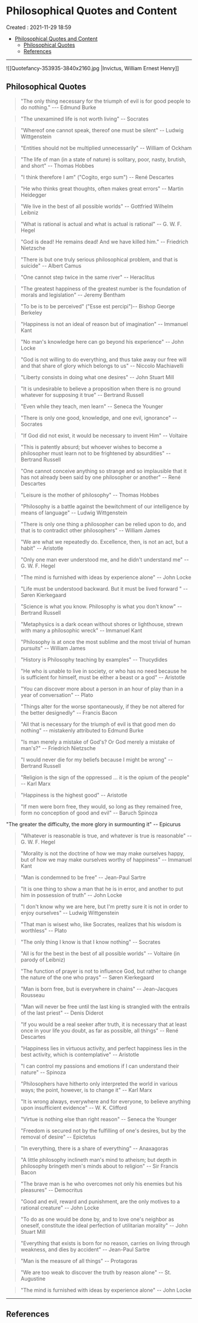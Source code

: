 # Philosophical Quotes and Content

Created : 2021-11-29 18:59

- [Philosophical Quotes and Content](#philosophical-quotes-and-content)
  - [Philosophical Quotes](#philosophical-quotes)
  - [References](#references)

---

![[Quotefancy-353935-3840x2160.jpg |Invictus, William Ernest Henry]]

## Philosophical Quotes

 >"The only thing necessary for the triumph of evil is for good people to do nothing."
 --- Edmund Burke

 >"The unexamined life is not worth living" -- Socrates

 >"Whereof one cannot speak, thereof one must be silent" -- Ludwig Wittgenstein

 >"Entities should not be multiplied unnecessarily" -- William of Ockham

 >"The life of man (in a state of nature) is solitary, poor, nasty, brutish, and short" -- Thomas Hobbes

 >"I think therefore I am" ("Cogito, ergo sum") -- René Descartes

 >"He who thinks great thoughts, often makes great errors" -- Martin Heidegger

 >"We live in the best of all possible worlds" -- Gottfried Wilhelm Leibniz

 >"What is rational is actual and what is actual is rational" -- G. W. F. Hegel

 >"God is dead! He remains dead! And we have killed him." -- Friedrich Nietzsche

 >"There is but one truly serious philosophical problem, and that is suicide" -- Albert Camus

> "One cannot step twice in the same river" -- Heraclitus

 >"The greatest happiness of the greatest number is the foundation of morals and legislation" -- Jeremy Bentham

> "To be is to be perceived" ("Esse est percipi")-- Bishop George Berkeley

 >"Happiness is not an ideal of reason but of imagination" -- Immanuel Kant

 >"No man's knowledge here can go beyond his experience" -- John Locke

 >"God is not willing to do everything, and thus take away our free will and that share of glory which belongs to us" -- Niccolo Machiavelli

> "Liberty consists in doing what one desires" -- John Stuart Mill

 >"It is undesirable to believe a proposition when there is no ground whatever for supposing it true" -- Bertrand Russell

 >"Even while they teach, men learn" -- Seneca the Younger

 >"There is only one good, knowledge, and one evil, ignorance" -- Socrates

 >"If God did not exist, it would be necessary to invent Him" -- Voltaire

 >"This is patently absurd; but whoever wishes to become a philosopher must learn not to be frightened by absurdities" -- Bertrand Russell

 >"One cannot conceive anything so strange and so implausible that it has not already been said by one philosopher or another" -- René Descartes

 >"Leisure is the mother of philosophy" -- Thomas Hobbes

 >"Philosophy is a battle against the bewitchment of our intelligence by means of language" -- Ludwig Wittgenstein

 >"There is only one thing a philosopher can be relied upon to do, and that is to contradict other philosophers" -- William James

> "We are what we repeatedly do. Excellence, then, is not an act, but a habit" -- Aristotle

 >"Only one man ever understood me, and he didn't understand me" -- G. W. F. Hegel

> "The mind is furnished with ideas by experience alone" -- John Locke

 >"Life must be understood backward. But it must be lived forward " -- Søren Kierkegaard

> "Science is what you know. Philosophy is what you don't know" -- Bertrand Russell

 >"Metaphysics is a dark ocean without shores or lighthouse, strewn with many a philosophic wreck" -- Immanuel Kant

 >"Philosophy is at once the most sublime and the most trivial of human pursuits" -- William James

 >"History is Philosophy teaching by examples" -- Thucydides

 >"He who is unable to live in society, or who has no need because he is sufficient for himself, must be either a beast or a god" -- Aristotle

 >"You can discover more about a person in an hour of play than in a year of conversation" -- Plato

 >"Things alter for the worse spontaneously, if they be not altered for the better designedly" -- Francis Bacon

 >"All that is necessary for the triumph of evil is that good men do nothing" -- mistakenly attributed to Edmund Burke

 >"Is man merely a mistake of God's? Or God merely a mistake of man's?" -- Friedrich Nietzsche

> "I would never die for my beliefs because I might be wrong" -- Bertrand Russell

 >"Religion is the sign of the oppressed … it is the opium of the people" -- Karl Marx

> "Happiness is the highest good" -- Aristotle

> "If men were born free, they would, so long as they remained free, form no conception of good and evil" -- Baruch Spinoza

>

 "The greater the difficulty, the more glory in surmounting it" -- Epicurus

> "Whatever is reasonable is true, and whatever is true is reasonable" -- G. W. F. Hegel

> "Morality is not the doctrine of how we may make ourselves happy, but of how we may make ourselves worthy of happiness" -- Immanuel Kant

 >"Man is condemned to be free" -- Jean-Paul Sartre

> "It is one thing to show a man that he is in error, and another to put him in possession of truth" -- John Locke

 >"I don't know why we are here, but I'm pretty sure it is not in order to enjoy ourselves" -- Ludwig Wittgenstein

 >"That man is wisest who, like Socrates, realizes that his wisdom is worthless" -- Plato

 >"The only thing I know is that I know nothing" -- Socrates

> "All is for the best in the best of all possible worlds" -- Voltaire (in parody of Leibniz)

> "The function of prayer is not to influence God, but rather to change the nature of the one who prays" -- Søren Kierkegaard

 >"Man is born free, but is everywhere in chains" -- Jean-Jacques Rousseau

> "Man will never be free until the last king is strangled with the entrails of the last priest" -- Denis Diderot

> "If you would be a real seeker after truth, it is necessary that at least once in your life you doubt, as far as possible, all things" -- René Descartes

 >"Happiness lies in virtuous activity, and perfect happiness lies in the best activity, which is contemplative" -- Aristotle

 >"I can control my passions and emotions if I can understand their nature" -- Spinoza

 >"Philosophers have hitherto only interpreted the world in various ways; the point, however, is to change it" -- Karl Marx

> "It is wrong always, everywhere and for everyone, to believe anything upon insufficient evidence" -- W. K. Clifford

 >"Virtue is nothing else than right reason" -- Seneca the Younger

> "Freedom is secured not by the fulfilling of one's desires, but by the removal of desire" -- Epictetus

> "In everything, there is a share of everything" -- Anaxagoras

> "A little philosophy inclineth man's mind to atheism; but depth in philosophy bringeth men's minds about to religion" -- Sir Francis Bacon

> "The brave man is he who overcomes not only his enemies but his pleasures" -- Democritus

> "Good and evil, reward and punishment, are the only motives to a rational creature" -- John Locke

> "To do as one would be done by, and to love one's neighbor as oneself, constitute the ideal perfection of utilitarian morality" -- John Stuart Mill

> "Everything that exists is born for no reason, carries on living through weakness, and dies by accident" -- Jean-Paul Sartre

> "Man is the measure of all things" -- Protagoras

 >"We are too weak to discover the truth by reason alone" -- St. Augustine

 >"The mind is furnished with ideas by experience alone" -- John Locke

---

## References
